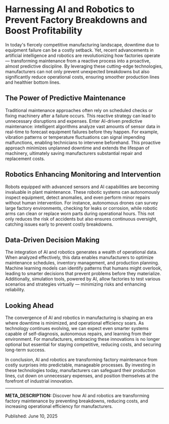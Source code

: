 # Harnessing AI and Robotics to Prevent Factory Breakdowns and Boost Profitability

In today's fiercely competitive manufacturing landscape, downtime due to equipment failure can be a costly setback. Yet, recent advancements in artificial intelligence and robotics are revolutionizing how factories operate — transforming maintenance from a reactive process into a proactive, almost predictive discipline. By leveraging these cutting-edge technologies, manufacturers can not only prevent unexpected breakdowns but also significantly reduce operational costs, ensuring smoother production lines and healthier bottom lines.

## The Power of Predictive Maintenance

Traditional maintenance approaches often rely on scheduled checks or fixing machinery after a failure occurs. This reactive strategy can lead to unnecessary disruptions and expenses. Enter AI-driven predictive maintenance: intelligent algorithms analyze vast amounts of sensor data in real-time to forecast equipment failures before they happen. For example, vibration patterns or temperature fluctuations can signal impending malfunctions, enabling technicians to intervene beforehand. This proactive approach minimizes unplanned downtime and extends the lifespan of machinery, ultimately saving manufacturers substantial repair and replacement costs.

## Robotics Enhancing Monitoring and Intervention

Robots equipped with advanced sensors and AI capabilities are becoming invaluable in plant maintenance. These robotic systems can autonomously inspect equipment, detect anomalies, and even perform minor repairs without human intervention. For instance, autonomous drones can survey large factory environments, checking for leaks or corrosion, while robotic arms can clean or replace worn parts during operational hours. This not only reduces the risk of accidents but also ensures continuous oversight, catching issues early to prevent costly breakdowns.

## Data-Driven Decision Making

The integration of AI and robotics generates a wealth of operational data. When analyzed effectively, this data enables manufacturers to optimize maintenance schedules, inventory management, and production planning. Machine learning models can identify patterns that humans might overlook, leading to smarter decisions that prevent problems before they materialize. Additionally, simulation tools, powered by AI, allow factories to test various scenarios and strategies virtually — minimizing risks and enhancing reliability.

## Looking Ahead

The convergence of AI and robotics in manufacturing is shaping an era where downtime is minimized, and operational efficiency soars. As technology continues evolving, we can expect even smarter systems capable of self-diagnosis, autonomous repairs, and learning from their environment. For manufacturers, embracing these innovations is no longer optional but essential for staying competitive, reducing costs, and securing long-term success.

In conclusion, AI and robotics are transforming factory maintenance from costly surprises into predictable, manageable processes. By investing in these technologies today, manufacturers can safeguard their production lines, cut down on unnecessary expenses, and position themselves at the forefront of industrial innovation.

---

**META_DESCRIPTION:** Discover how AI and robotics are transforming factory maintenance by preventing breakdowns, reducing costs, and increasing operational efficiency for manufacturers.

Published: June 10, 2025
